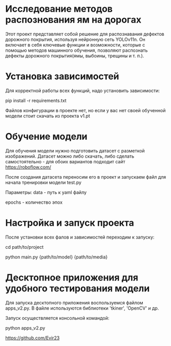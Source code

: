 # Исследование методов распознования ям на дорогах
Этот проект представляет собой решение для распознавания дефектов дорожного покрытия, используя нейронную сеть YOLOv11n. Он включает в себя ключевые функции и возможности, которые с помощью методов машинного обучения, позволяют распознать дефекты дорожного покрытия(ямы, выбоины, трещины и т. п.).

# Установка зависимостей
Для корректной работы всех функций, надо установить зависимости:

pip install -r requirements.txt

Файлов конфигурации в проекте нет, но если у вас нет своей обученной модели стоит скачать из проекта v1.pt

# Обучение модели
Для обучения модели нужно подготовить датасет с разметкой изображений. Датасет можно либо скачать, либо сделать самостоятельно - для обоих вариантов подходит сайт https://roboflow.com/

После создания датасета переносим его в проект и запускаем файл для начала тренировки модели test.py

Параметры:
data - путь к yaml файлу

epochs - количество эпох

# Настройка и запуск проекта
После установки всех фалов и зависимостей переходим к запуску:

cd path/to/project

python main.py {path/to/model} {path/to/media}

# Десктопное приложения для удобного тестирования модели
Для запуска десктопного приложения воспользуемся файлом apps_v2.py. В файле используются библиотеки 'tkiner', 'OpenCV' и др.

Запуск осуществляется консольной командой:

python apps_v2.py


https://github.com/Evir23

